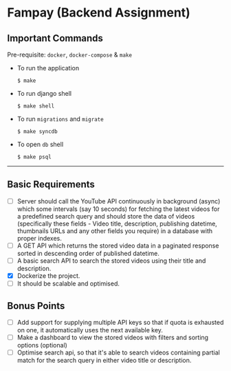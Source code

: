 # Fampay (Backend Assignment)

## Important Commands
Pre-requisite: `docker`, `docker-compose` & `make`

- To run the application
  ```shell
  $ make
  ```
- To run django shell
  ```shell
  $ make shell
  ```
- To run `migrations` and `migrate`
  ```shell
  $ make syncdb
  ```
- To open `db` shell
  ```shell
  $ make psql
  ```
----
## Basic Requirements
- [ ] Server should call the YouTube API continuously in background (async) which some intervals (say 10 seconds) for fetching the latest videos for a predefined search query and should store the data of videos (specifically these fields - Video title, description, publishing datetime, thumbnails URLs and any other fields you require) in a database with proper indexes.
- [ ] A GET API which returns the stored video data in a paginated response sorted in descending order of published datetime.
- [ ] A basic search API to search the stored videos using their title and description.
- [x] Dockerize the project.
- [ ] It should be scalable and optimised.

## Bonus Points
- [ ] Add support for supplying multiple API keys so that if quota is exhausted on one, it automatically uses the next available key.
- [ ] Make a dashboard to view the stored videos with filters and sorting options (optional)
- [ ] Optimise search api, so that it's able to search videos containing partial match for the search query in either video title or description.
